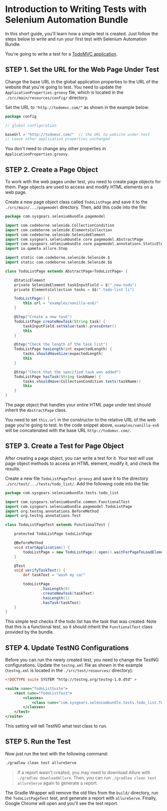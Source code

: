 # Introduction to Writing Tests with Selenium Automation Bundle

In this short guide, you'll learn how a simple test is created. Just follow the steps below to write and run your first
test with Selenium Automation Bundle.

You're going to write a test for a [TodoMVC application](http://todomvc.com/examples/vanilla-es6/).

## STEP 1. Set the URL for the Web Page Under Test

Change the base URL in the global application properties to the URL of the website that you're going to test. You need to update the `ApplicationProperties.groovy` file, which is located in the `./src/main/resources/config/` directory.

Set the URL to `"http://todomvc.com/"` as shown in the example below:

```groovy
package config

// global configuration

baseUrl = "http://todomvc.com/"  // the URL to website under test
// Leave other application properties unchanged
```

You don't need to change any other properties in `ApplicationProperties.groovy`.

## STEP 2. Create a Page Object

To work with the web pages under test, you need to create page objects for them. Page objects are used to access and modify HTML elements on a web page.

Create a new page object class called `TodoListPage` and save it to the `./src/main/.../pagemodel` directory. Then, add this code into the file:

```groovy
package com.sysgears.seleniumbundle.pagemodel

import com.codeborne.selenide.CollectionCondition
import com.codeborne.selenide.ElementsCollection
import com.codeborne.selenide.SelenideElement
import com.sysgears.seleniumbundle.core.pagemodel.AbstractPage
import com.sysgears.seleniumbundle.core.pagemodel.annotations.StaticElement
import io.qameta.allure.Step

import static com.codeborne.selenide.Selenide.$
import static com.codeborne.selenide.Selenide.$$

class TodoListPage extends AbstractPage<TodoListPage> {

    @StaticElement
    private SelenideElement taskInputField = $(".new-todo")
    private ElementsCollection tasks = $$(".todo-list li")

    TodoListPage() {
        this.url = "examples/vanilla-es6/"
    }

    @Step("Create a new task")
    TodoListPage createNewTask(String task) {
        taskInputField.setValue(task).pressEnter()
        this
    }

    @Step("Check the length of the task list")
    TodoListPage hasLength(int expectedLength) {
        tasks.shouldHaveSize(expectedLength)
        this
    }

    @Step("Check that the specified task was added")
    TodoListPage hasTask(String taskName) {
        tasks.shouldHave(CollectionCondition.texts(taskName))
        this
    }
}
```

The page object that handles your entire HTML page under test should inherit the `AbstractPage` class.

You need to set `this.url` in the constructor to the relative URL of the web page you're going to test. In the code snippet above, `examples/vanilla-es6` will be concatenated with the base URL `http://todomvc.com/`.

## STEP 3. Create a Test for Page Object

After creating a page object, you can write a test for it. Your test will use page object methods to access an HTML element, modify it, and check the results.

Create a new file `TodoListPageTest.groovy` and save it to the directory `./src/test/.../tests/todo_list/`. Add the following code into the file:

```groovy
package com.sysgears.seleniumbundle.tests.todo_list

import com.sysgears.seleniumbundle.common.FunctionalTest
import com.sysgears.seleniumbundle.pagemodel.TodoListPage
import org.testng.annotations.BeforeMethod
import org.testng.annotations.Test

class TodoListPageTest extends FunctionalTest {

    protected TodoListPage todoListPage

    @BeforeMethod
    void startApplication() {
        todoListPage = new TodoListPage().open().waitForPageToLoadElements()
    }

    @Test
    void verifyTaskText() {
        def taskText = "wash my car"

        todoListPage
                .hasLength(0)
                .createNewTask(taskText)
                .hasLength(1)
                .hasTask(taskText)
    }
}
```

This simple test checks if the todo list has the task that was created. Note that this is a functional test, so it
should inherit the `FunctionalTest` class provided by the bundle.

## STEP 4. Update TestNG Configurations

Before you can run the newly created test, you need to change the TestNG configurations. Update the `testng.xml` file as
shown in the example (`testng.xml` is located in the `./src/test/resources/` directory):

```xml
<!DOCTYPE suite SYSTEM "http://testng.org/testng-1.0.dtd" >

<suite name="TodoListSuite">
    <test name="TodoListTest">
        <classes>
            <class name="com.sysgears.seleniumbundle.tests.todo_list.TodoListPageTest"/>
        </classes>
    </test>
</suite>
```

This setting will tell TestNG what test class to run.

## STEP 5. Run the Test

Now just run the test with the following command:

```bash
./gradlew clean test allureServe
```

> If a report wasn't created, you may need to download Allure with `./gradlew downloadAllure`. Then, you can run
`./gradlew clean test allureServe` again to generate a report.

The Gradle Wrapper will remove the old files from the `build/` directory, run the `TodoListPageTest` test, and generate
a report with `allureServe`. Finally, Google Chrome will open and you'll see the test report.